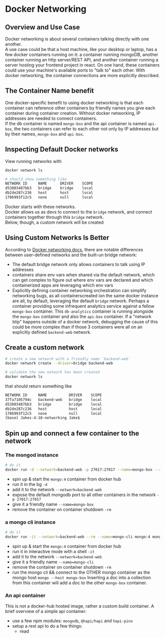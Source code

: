 # Docker Networking
## Overview and Use Case
Docker networking is about several containers talking directly with one another.  
A use case could be that a host machine, like your desktop or laptop, has a few docker containers running on it: a container running mongoDB, another container running an http server/REST API, and another container running a server hosting your frontend project in react. On one hand, these containers could use your machine's available ports to "talk to" each other. With docker networking, the container connections are more explicitly described.  

## The Container Name benefit
One docker-specific benefit to using docker networking is that each container can reference other containers by friendly names you give each container during container creation. Without docker networking, IP addresses are needed to connect containers.  
If the db container is named `mongo-box` and the api container is named `api-box`, the two containers can refer to each other not only by IP addresses but by their names, `mongo-box` and `api-box`.  

## Inspecting Default Docker networks
View running networks with 
```bash
docker network ls

# should show something like
NETWORK ID     NAME      DRIVER    SCOPE
d53803487bb3   bridge    bridge    local
db2de287c236   host      host      local
1786993f12c5   none      null      local
```
Docker starts with these networks.  
Docker allows us as devs to connect to the `bridge` network, and connect containers together through this `bridge` network.  
Below, though, a custom network will be created

## Using Custom Networks Is Better
According to [Docker networking docs](https://docs.docker.com/network/bridge/), there are notable differences between user-defined networks and the built-un bridge network:  
- The default bridge network only allows containers to talk using IP addresses
- containers share env vars when shared via the default network, which can get complex to figure out where env vars are declared and which containerized apps are leveraging which env vars
- Explicitly defining container networking orchestration can simplify networking bugs, as all containerscreated ion the same docker instance are all, by default, leveraging the default `bridge` network. Perhaps a container providing some infrequent analytics service against a fellow `mongo-box` container. This `db-analytics` container is running alongside the `mongo-box` container and also the `api-box` container. If a "network blip" happens outside of a docker network, debugging the cause of this could be more complex than if those 3 containers were all on an explicitly defined `backend-web` network.  

## Create a custom network
```bash
# create a new network with a friendly name `backend-web`
docker network create --driver=bridge backend-web

# validate the new network has been created
docker network ls
```
that should return something like
```bash
NETWORK ID     NAME          DRIVER    SCOPE
37fa7105794c   backend-web   bridge    local
d53803487bb3   bridge        bridge    local
db2de287c236   host          host      local
1786993f12c5   none          null      local
(base) Jakes-4:18-networking Jake$ 
```

## Spin up and connect a few container to the network
### The mongod instance
```bash
# do it
docker run -d --network=backend-web -p 27017:27017 --name=mongo-box --rm mongo:4
```
- spin up & start the `mongo:4` container from docker hub
- run it in the bg `-d`
- add it to the network `--network=backend-web`
- expose the default mongodb port to all other containers in the network `-p 27017:27017`
- give it a friendly name `--name=mongo-box`
- remove the container on container shutdown `-rm`

### a mongo cli instance
```bash
# do it
docker run -it --network=backend-web --rm --name=mongo-cli mongo:4 mongo --host mongo-box
```
- spin up & start the `mongo:4` container from docker hub
- run it in interactive mode with a shell `-it`
- add it to the network `--network=backend-web`
- give it a friendly name `--name=mongo-cli`
- remove the container on container shutdown `-rm`
- run the mongo cli && connect to the OTHER mongo container as the mongo host `mongo --host mongo-box`
Inserting a doc into a collection from this container will add a doc to the other `mongo-box` container.  

### An api container
This is not a docker-hub hosted image, rather a custom build container. A brief overview of a simple api container:
- use a few npm modules: `mongodb`, `@hapi/hapi` and `hapi-pino`
- setup a rest api to do a few things:
  - read 